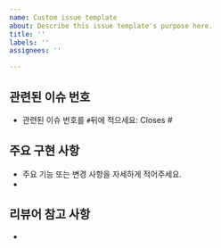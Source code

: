 ```yaml
---
name: Custom issue template
about: Describe this issue template's purpose here.
title: ''
labels: ''
assignees: ''

---
```


## 관련된 이슈 번호

- 관련된 이슈 번호를 `#`뒤에 적으세요: Closes #

## 주요 구현 사항

- 주요 기능 또는 변경 사항을 자세하게 적어주세요.
-

## 리뷰어 참고 사항

-
